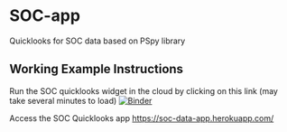 # SOC-app
Quicklooks for SOC data based on PSpy library

## Working Example Instructions
Run the SOC quicklooks widget in the cloud by clicking on this link (may take several minutes to load)
[![Binder](https://mybinder.org/badge_logo.svg)](https://mybinder.org/v2/gh/fvanden/SOC-app/HEAD?filepath=%2Fnotebooks%2FsimpleApp.ipynb)


Access the SOC Quicklooks app
https://soc-data-app.herokuapp.com/

